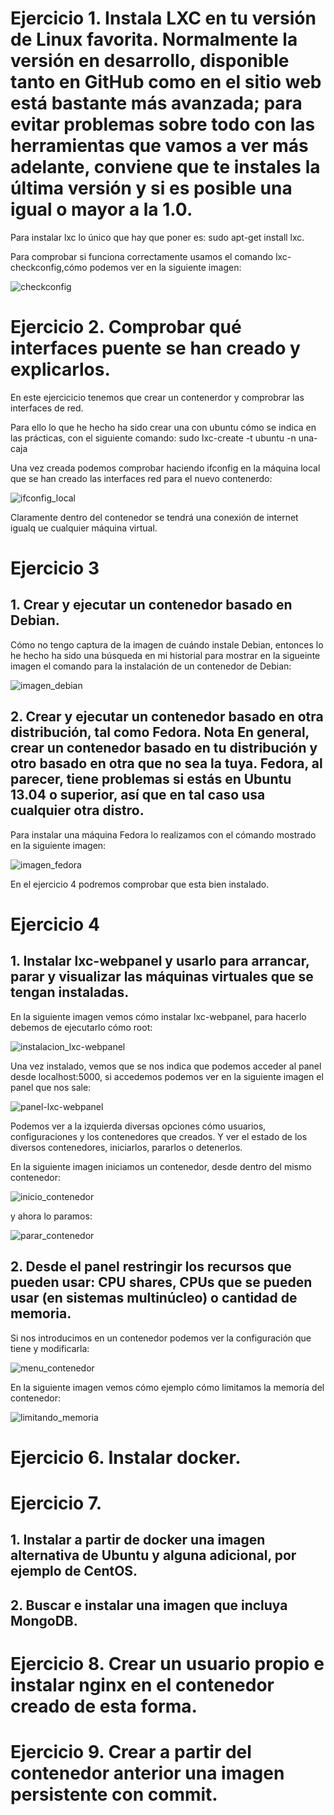 # Ejercicio 1. Instala LXC en tu versión de Linux favorita. Normalmente la versión en desarrollo, disponible tanto en GitHub como en el sitio web está bastante más avanzada; para evitar problemas sobre todo con las herramientas que vamos a ver más adelante, conviene que te instales la última versión y si es posible una igual o mayor a la 1.0.

Para instalar lxc lo único que hay que poner es: sudo apt-get install lxc.

Para comprobar si funciona correctamente usamos el comando lxc-checkconfig,cómo podemos ver en la siguiente imagen:

![checkconfig](http://i393.photobucket.com/albums/pp14/pmmre/Practica3IV/Practica4IV/Seleccioacuten_030_zpsjhbngsxd.png)


# Ejercicio 2. Comprobar qué interfaces puente se han creado y explicarlos.

En este ejercicicio tenemos que crear un contenerdor y comprobrar las interfaces de red.

Para ello lo que he hecho ha sido crear una con ubuntu cómo se indica en las prácticas, con el siguiente comando: sudo lxc-create -t ubuntu -n una-caja

Una vez creada podemos comprobar haciendo ifconfig en la máquina local que se han creado las interfaces red para el nuevo contenerdo:

![ifconfig_local](http://i393.photobucket.com/albums/pp14/pmmre/Practica3IV/Practica4IV/Seleccioacuten_017_zpskmlznhew.png)

Claramente dentro del contenedor se tendrá una conexión de internet igualq ue cualquier máquina virtual.

# Ejercicio 3

## 1. Crear y ejecutar un contenedor basado en Debian.

Cómo no tengo captura de la imagen de cuándo instale Debian, entonces lo he hecho ha sido una búsqueda en mi historial para mostrar en la sigueinte imagen el comando para la instalación de un contenedor de Debian:

![imagen_debian](http://i393.photobucket.com/albums/pp14/pmmre/Practica3IV/Practica4IV/Seleccioacuten_031_zpsebmuvnrd.png)

## 2. Crear y ejecutar un contenedor basado en otra distribución, tal como Fedora. Nota En general, crear un contenedor basado en tu distribución y otro basado en otra que no sea la tuya. Fedora, al parecer, tiene problemas si estás en Ubuntu 13.04 o superior, así que en tal caso usa cualquier otra distro.

Para instalar una máquina Fedora lo realizamos con el cómando mostrado en la siguiente imagen:

![imagen_fedora](http://i393.photobucket.com/albums/pp14/pmmre/Practica3IV/Practica4IV/Seleccioacuten_019_zpsgmr1iuxw.png)

En el ejercicio 4 podremos comprobar que esta bien instalado.

# Ejercicio 4

## 1. Instalar lxc-webpanel y usarlo para arrancar, parar y visualizar las máquinas virtuales que se tengan instaladas.

En la siguiente imagen vemos cómo instalar lxc-webpanel, para hacerlo debemos de ejecutarlo cómo root:

![instalacion_lxc-webpanel](http://i393.photobucket.com/albums/pp14/pmmre/Practica3IV/Practica4IV/Seleccioacuten_021_zpstbupa7mi.png)

Una vez instalado, vemos que se nos indica que podemos acceder al panel desde localhost:5000, si accedemos podemos ver en la siguiente imagen el panel que nos sale:

![panel-lxc-webpanel](http://i393.photobucket.com/albums/pp14/pmmre/Practica3IV/Practica4IV/Seleccioacuten_022_zpslavqpgnt.png)

Podemos ver a la izquierda diversas opciones cómo usuarios, configuraciones y los contenedores que creados. Y ver el estado de los diversos contenedores, iniciarlos, pararlos o detenerlos.

En la siguiente imagen iniciamos un contenedor, desde dentro del mismo contenedor:

![inicio_contenedor](http://i393.photobucket.com/albums/pp14/pmmre/Practica3IV/Practica4IV/Seleccioacuten_025_zpscuvlxdm5.png)

y ahora lo paramos:

![parar_contenedor](http://i393.photobucket.com/albums/pp14/pmmre/Practica3IV/Practica4IV/Seleccioacuten_026_zpsrbcoh2xq.png)


## 2. Desde el panel restringir los recursos que pueden usar: CPU shares, CPUs que se pueden usar (en sistemas multinúcleo) o cantidad de memoria.

Si nos introducimos en un contenedor podemos ver la configuración que tiene y modificarla:

![menu_contenedor](http://i393.photobucket.com/albums/pp14/pmmre/Practica3IV/Practica4IV/Seleccioacuten_023_zpszrk3z28h.png)

En la siguiente imagen vemos cómo ejemplo cómo limitamos la memoría del contenedor:

![limitando_memoria](http://i393.photobucket.com/albums/pp14/pmmre/Practica3IV/Practica4IV/Seleccioacuten_024_zpsjcfqbpp6.png)

# Ejercicio 6. Instalar docker.

# Ejercicio 7.

## 1. Instalar a partir de docker una imagen alternativa de Ubuntu y alguna adicional, por ejemplo de CentOS.

## 2. Buscar e instalar una imagen que incluya MongoDB.

# Ejercicio 8. Crear un usuario propio e instalar nginx en el contenedor creado de esta forma.


# Ejercicio 9. Crear a partir del contenedor anterior una imagen persistente con commit. 
